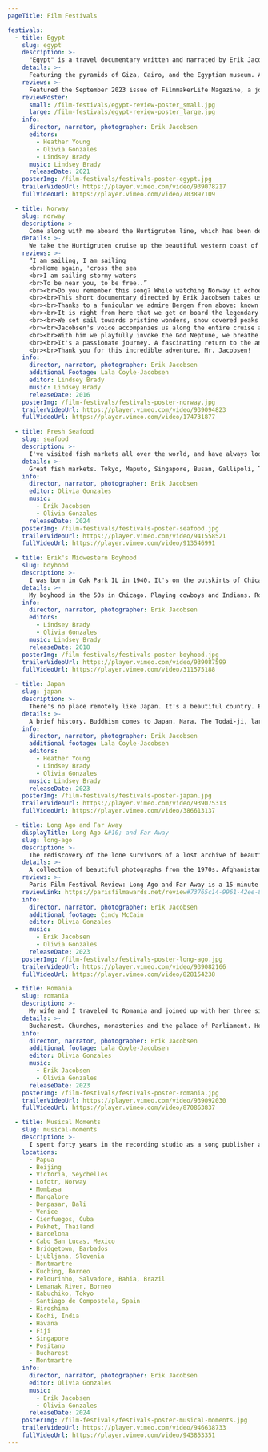 ```yaml
---
pageTitle: Film Festivals

festivals:
  - title: Egypt
    slug: egypt
    description: >-
      "Egypt" is a travel documentary written and narrated by Erik Jacobsen. It features photos from his two trips to Egypt, local indigenous music, and fascinating historical facts from research into this amazing and long lived civilization. It includes some of the most iconic artistic works and monumental structures of ancient Egypt.
    details: >-
      Featuring the pyramids of Giza, Cairo, and the Egyptian museum. A visit to a nightclub on a Nile river boat. Thebes, and the Karnack and Luxor temples. Tombs in the valley of the Kings and Queens. Tutankhamun, Akhenaten, and Ramesses the Great. Cleopatra, the last queen. Her romances and death.
    reviews: >-
      Featured the September 2023 issue of FilmmakerLife Magazine, a journal devoted to the serious and impassioned discussion of cinema. Click to enlarge.
    reviewPoster:
      small: /film-festivals/egypt-review-poster_small.jpg
      large: /film-festivals/egypt-review-poster_large.jpg
    info:
      director, narrator, photographer: Erik Jacobsen
      editors:
        - Heather Young
        - Olivia Gonzales
        - Lindsey Brady
      music: Lindsey Brady
      releaseDate: 2021
    posterImg: /film-festivals/festivals-poster-egypt.jpg
    trailerVideoUrl: https://player.vimeo.com/video/939078217
    fullVideoUrl: https://player.vimeo.com/video/703897109

  - title: Norway
    slug: norway
    description: >-
      Come along with me aboard the Hurtigruten line, which has been delivering passengers, supplies, and mail up and down the coast of Norway for over a century. Starting in Bergen, we head northward far into the Arctic Circle, stopping at lots of small, charming towns, and villages along the way. Our cruise reaches the northern tip of Norway, only 750 miles from the north pole. The long rugged coastline offers beautiful scenery, with snow covered peaks, hills, green valleys, peninsulas, a thousand fiords, and 250,000 islands. It's a wonderful voyage. Come on along.
    details: >-
      We take the Hurtigruten cruise up the beautiful western coast of Norway. Ride the Funicular to the top of Mount Floyen for a spectacular view of Bergen. We cruised northward. Visits to the small towns of Alesund and Molde. Northward to Trondheim, where we see the Nidaros Cathedral and Stiftsgarden , one of the largest wooden building in Scandinavia. In Bodo, a visit to Saltstraumen, with one of the world's fastest tides. We enter the arctic circle with a shipboard ceremony on deck. The spectacular, narrow Trollfjord. The far north fishing port of Honningsvag. Drinks at the ice bar. A Viking dinner at a re-creation of the world's largest Viking longhouse in Lofoten. Visit to a Sami tent where we meet the couple Innuta and Io. A fantastic voyage.
    reviews: >-
      “I am sailing, I am sailing
      <br>Home again, 'cross the sea
      <br>I am sailing stormy waters
      <br>To be near you, to be free..”
      <br><br>Do you remember this song? While watching Norway it echoed in my head the entire time.
      <br><br>This short documentary directed by Erik Jacobsen takes us to the icy northern waters along one of the most fascinating coastlines in the world.
      <br><br>Thanks to a funicular we admire Bergen from above: known as 'the city of Seven Mountains' and famous for its colorful wooden houses and historic wharf that sits on the harbor overlooking the scenic Byfjorden.
      <br><br>It is right from here that we get on board the legendary Hurtigruten line and prepare our eyes and our heart to admire the warm villages's colors compared to the cold northern light.
      <br><br>We set sail towards pristine wonders, snow covered peaks and lush silent landscapes where only the noise of nature and the currents swirling beneath the visible surface can be heard.
      <br><br>Jacobsen's voice accompanies us along the entire cruise as a good friend with whom we are exploring thIs breathtaking wonder.
      <br><br>With him we playfully invoke the God Neptune, we breathe the salty smell of the air and of Norwegian seafood; we freeze with him and his lovely wife while they enjoy a drink at the famous Artico Ice Bar and we admire enchanted the ancient Viking  customs, their food, their music.
      <br><br>It's a passionate journey. A fascinating return to the ancient origins.
      <br><br>Thank you for this incredible adventure, Mr. Jacobsen!
    info:
      director, narrator, photographer: Erik Jacobsen
      additional Footage: Lala Coyle-Jacobsen
      editor: Lindsey Brady
      music: Lindsey Brady
      releaseDate: 2016
    posterImg: /film-festivals/festivals-poster-norway.jpg
    trailerVideoUrl: https://player.vimeo.com/video/939094823
    fullVideoUrl: https://player.vimeo.com/video/174731877

  - title: Fresh Seafood
    slug: seafood
    description: >-
      I've visited fish markets all over the world, and have always looked for the best seafood restaurants everywhere I've gone. Growing up the son of a Norwegian immigrant, maybe my love for fish has a genetic component. But my dad taught me to bait a hook, catch and clean fish, and how to deal with the small bones, so this passion has developed over many years. In this film, I've compiled some high points of my lifelong love affair with fish.
    details: >-
      Great fish markets. Tokyo, Maputo, Singapore, Busan, Gallipoli, Taipei, Zanzibar, Dubai, Hong Kong, Bergen, Cabo San Lucas, Borneo, Mangalore, and Morocco. Great seafood restaurants. Rinaldi's in Rome,Trishna in Mumbai, Portofino in Italy, and Marbella in Spain.
    info:
      director, narrator, photographer: Erik Jacobsen
      editor: Olivia Gonzales
      music:
        - Erik Jacobsen
        - Olivia Gonzales
      releaseDate: 2024
    posterImg: /film-festivals/festivals-poster-seafood.jpg
    trailerVideoUrl: https://player.vimeo.com/video/941558521
    fullVideoUrl: https://player.vimeo.com/video/913546991

  - title: Erik's Midwestern Boyhood
    slug: boyhood
    description: >-
      I was born in Oak Park IL in 1940. It's on the outskirts of Chicago. Although I was the son of Norwegian immigrants, I think I had a pretty typical suburban midwestern American boyhood. In this little film, I share some of my memories from those good old days, which now seem so innocent and long ago.
    details: >-
      My boyhood in the 50s in Chicago. Playing cowboys and Indians. Roy, Rogers and Dale Evans. Erik's allergies and braces. An orchid for Eleanor Roosevelt. Phonograph records. Bozo the clown, Yuma Sumac, and the Calypsonian Blind Blake. 50s radio shows. The Shadow Knows, Inner Sanctum, and the low-down blues on WOPA. Movies. Cartoons and Serials. Erik the collector. YMCA camp. Lots of fishing. Scouting. Cub and Boy Scouts. The 1953 national jamboree in Irvine Ranch California. The Eagle Scout!
    info:
      director, narrator, photographer: Erik Jacobsen
      editors:
        - Lindsey Brady
        - Olivia Gonzales
      music: Lindsey Brady
      releaseDate: 2018
    posterImg: /film-festivals/festivals-poster-boyhood.jpg
    trailerVideoUrl: https://player.vimeo.com/video/939087599
    fullVideoUrl: https://player.vimeo.com/video/311575188

  - title: Japan
    slug: japan
    description: >-
      There's no place remotely like Japan. It's a beautiful country. Everything you eat, see, hear, or do there is all uniquely and singularly Japanese. To the westerner, the people can seem quiet and inscrutable. They may seem distant, but they can be friendly. They're traditional but modern. Serious, but fun loving. Conservative, but sometimes wildly uninhibited. You can find both the pious and the profane. It's a fascinating destination!
    details: >-
      A brief history. Buddhism comes to Japan. Nara. The Todai-ji, largest bronze Buddha and wooden building in the world. Kinkaku-ji, the famous golden pavilion. Kyoto Imperial Palace. Nijo Castle, and the Nightingale floor. Old Kyoto. Kimonos. The bullet train. Humeji Castle, called The Great White Egret. Shinto shrines. Sumo at the Tokyo Arena. Kamakura and the famous Daibutsu Buddha. Tsukiji fish market. Sushi, Kobe beef, and Shabu- Shabu. Udon noodle making class. A taste of music and theater shows. Aomori and its' great illuminated paper floats. Kabukicho nightlife. The Robot Restaurant and its' wild and crazy show!
    info:
      director, narrator, photographer: Erik Jacobsen
      additional footage: Lala Coyle-Jacobsen
      editors:
        - Heather Young
        - Lindsey Brady
        - Olivia Gonzales
      music: Lindsey Brady
      releaseDate: 2023
    posterImg: /film-festivals/festivals-poster-japan.jpg
    trailerVideoUrl: https://player.vimeo.com/video/939075313
    fullVideoUrl: https://player.vimeo.com/video/386613137

  - title: Long Ago and Far Away
    displayTitle: Long Ago &#10; and Far Away
    slug: long-ago
    description: >-
      The rediscovery of the lone survivors of a lost archive of beautiful old photographs, moved me to begin work on my new film. 1/2 century ago, my girlfriend and I traveled the world together, taking pictures as we went. I haven't seen them in years. Working with the images allowed me to revisit some of the wonderful places we explored together, but also evoked bittersweet memories of the relationship and romance we shared when we were young and in love. I've entitled my new film, long ago and far away.
    details: >-
      A collection of beautiful photographs from the 1970s. Afghanistan and the Bamiyan Buddha. Egypt, Marrakesh, La Paz Bolivia, Hong Kong, Kenya, Jamaica, Haiti, Thailand, and Burma. Guatemala and Tikal. Nepal, Ecuadorian Indians. India. Calcutta, Khajuraho, Madras, Mahabalipuram, Varanasi, and Darjeeling. Peru. Cusco and Machu Picchu.
    reviews: >-
      Paris Film Festival Review: Long Ago and Far Away is a 15-minute short documentary by renowned music producer Erik Jacobsen. The title Long Ago and Far Away refers to two things: his relationship with his former girlfriend Cindy McCain during the 70s, and their trips together, all of it explored through photos taken all over the world during their relationship. Jacobsen, who doubles here as a nostalgic and sentimental narrator, elevates McCain's gorgeous photography with interesting facts and anecdotes to create a sort of slideshow of a past love, lost in the mountains and rivers of the most remote places in the world. Afghanistan, Bolivia, and Jamaica are only a few of the countries shown in this poetic short. The beautiful captures of landscapes, traditions, and cultures, the colorful clothing, the foods, and the villages all contribute to creating a moody, evocative film. The beginning of the film is quite unusual, with the director showing us a glimpse of his personal life before the documentary actually starts. The editing is quite simple, a clean succession of beautiful photos. The music is very well curated, which is exactly what we would have expected from a music connoisseur such as Jacobsen. A soft, gentle, and poetic short documentary that revisits Jacobsen's life with his former girlfriend Cindy McCain through their trips around the world.
    reviewLink: https://parisfilmawards.net/review#73765c14-9961-42ee-8f8c-f5cee562d1f0
    info:
      director, narrator, photographer: Erik Jacobsen
      additional footage: Cindy McCain
      editor: Olivia Gonzales
      music:
        - Erik Jacobsen
        - Olivia Gonzales
      releaseDate: 2023
    posterImg: /film-festivals/festivals-poster-long-ago.jpg
    trailerVideoUrl: https://player.vimeo.com/video/939082166
    fullVideoUrl: https://player.vimeo.com/video/828154238

  - title: Romania
    slug: romania
    description: >-
      My wife and I traveled to Romania and joined up with her three sisters in Bucharest. Their mom was of Romanian heritage. Together, we took a road trip across the country, enjoying its natural beauty and interesting historical landmarks. We also visited several small towns that had once been home to the sister's family. We spent some time with their second cousin Anka, who still lives there. We all loved our brief sojourn in Romania, and the sisters got a little better understanding of where their family had come from.
    details: >-
      Bucharest. Churches, monasteries and the palace of Parliament. Headed out to Transylvania. The Palace Castle, Dracula's Castle, and Sighisoara, a beautiful, fortified medieval town. The Roma people. Romani palaces. The small towns of our Arpasu de Jos and Macedonia. Corbin's fairytale castle. Timisoara. Cathedral and fair.
    info:
      director, narrator, photographer: Erik Jacobsen
      additional footage: Lala Coyle-Jacobsen
      editor: Olivia Gonzales
      music:
        - Erik Jacobsen
        - Olivia Gonzales
      releaseDate: 2023
    posterImg: /film-festivals/festivals-poster-romania.jpg
    trailerVideoUrl: https://player.vimeo.com/video/939092030
    fullVideoUrl: https://player.vimeo.com/video/870863837

  - title: Musical Moments
    slug: musical-moments
    description: >-
      I spent forty years in the recording studio as a song publisher and record producer. Before that, I played five-string banjo in a small bluegrass group. We toured coast to coast. It was fun, but after several years, I put the banjo down, and began working in the studio producing records. At first, I recorded some of my compositions with my folk music friends: Mama Cass, Danny Doherty, Jerry Yester, Zal Yanovsky, and Henry Diltz. I found great songwriters and artists. Tim Hardin, John Sebastian, Norman Greenbaum, and, later, Chris Isaak. This is how I spent four decades! It was a journey with highs and lows, successes and failures. I got to know the artists, songwriters, and musicians, all with the talent and perseverance to live their lives making music. They all have my deep respect and admiration. It's not easy to do. I was lucky enough to be able to travel the world and I filmed musicians everywhere I went. Folkloric shows and street buskers alike. This film is a collection of live, on-location recordings I shot during my travels.
    locations:
      - Papua
      - Beijing
      - Victoria, Seychelles
      - Lofotr, Norway
      - Mombasa
      - Mangalore
      - Denpasar, Bali
      - Venice
      - Cienfuegos, Cuba
      - Pukhet, Thailand
      - Barcelona
      - Cabo San Lucas, Mexico
      - Bridgetown, Barbados
      - Ljubljana, Slovenia
      - Montmartre
      - Kuching, Borneo
      - Pelourinho, Salvadore, Bahia, Brazil
      - Lemanak River, Borneo
      - Kabuchiko, Tokyo
      - Santiago de Compostela, Spain
      - Hiroshima
      - Kochi, India
      - Havana
      - Fiji
      - Singapore
      - Positano
      - Bucharest
      - Montmartre
    info:
      director, narrator, photographer: Erik Jacobsen
      editor: Olivia Gonzales
      music:
        - Erik Jacobsen
        - Olivia Gonzales
      releaseDate: 2024
    posterImg: /film-festivals/festivals-poster-musical-moments.jpg
    trailerVideoUrl: https://player.vimeo.com/video/946638733
    fullVideoUrl: https://player.vimeo.com/video/943853351
---
```

